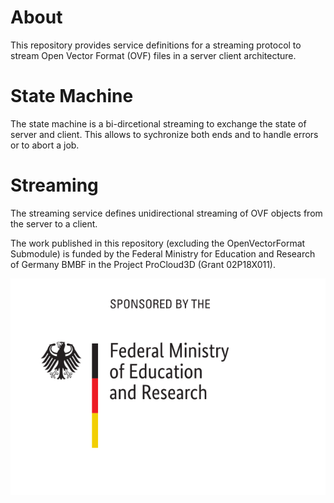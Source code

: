 # About

This repository provides service definitions for a streaming protocol to stream Open Vector Format (OVF) files in a server client architecture. 


# State Machine

The state machine is a bi-dircetional streaming to exchange the state of server and client. This allows to sychronize both ends and to handle errors or to abort a job.


# Streaming 

The streaming service defines unidirectional streaming of OVF objects from the server to a client.





The work published in this repository (excluding the OpenVectorFormat Submodule) is funded by the Federal Ministry for Education and Research of Germany BMBF in the Project ProCloud3D (Grant 02P18X011).


![Funding](Resources/BMBF_gefoerdert_2017_en.svg)




